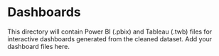# Dashboards

This directory will contain Power BI (.pbix) and Tableau (.twb) files for interactive dashboards generated from the cleaned dataset. Add your dashboard files here.
